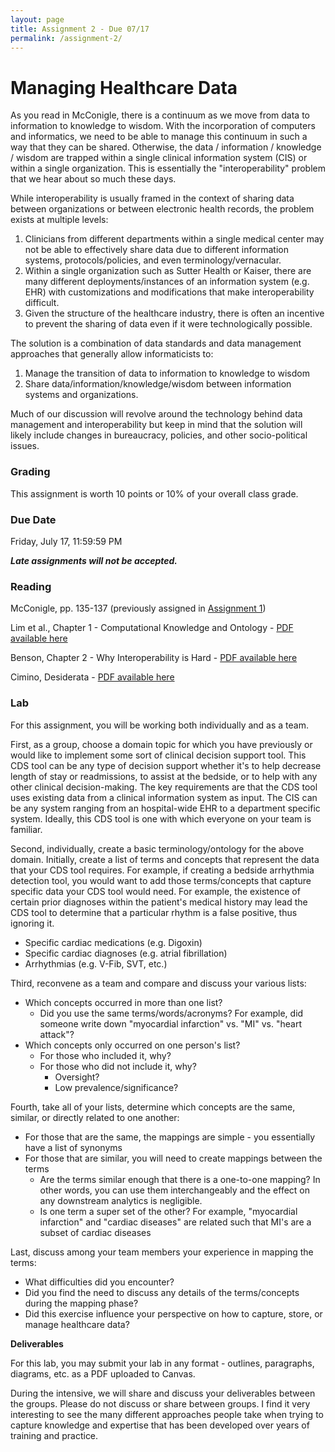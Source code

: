 ```yaml
---
layout: page
title: Assignment 2 - Due 07/17
permalink: /assignment-2/
---
```


# Managing Healthcare Data #

As you read in McConigle, there is a continuum as we move from data to
information to knowledge to wisdom.  With the incorporation of computers and
informatics, we need to be able to manage this continuum in such a way that they
can be shared.  Otherwise, the data / information / knowledge / wisdom are trapped
within a single clinical information system (CIS) or within a single
organization.  This is essentially the "interoperability" problem that we hear
about so much these days.

While interoperability is usually framed in the context of sharing data between
organizations or between electronic health records, the problem exists at
multiple levels:

1. Clinicians from different departments within a single medical center may not
be able to effectively share data due to different information systems,
protocols/policies, and even terminology/vernacular.
2. Within a single organization such as Sutter Health or Kaiser, there are many
different deployments/instances of an information system (e.g. EHR) with
customizations and modifications that make interoperability difficult.
3. Given the structure of the healthcare industry, there is often an incentive
to prevent the sharing of data even if it were technologically possible.

The solution is a combination of data standards and data management approaches
that generally allow informaticists to:

1. Manage the transition of data to information to knowledge to wisdom
2. Share data/information/knowledge/wisdom between information systems and
   organizations.

Much of our discussion will revolve around the technology behind data management
and interoperability but keep in mind that the solution will likely include
changes in bureaucracy, policies, and other socio-political issues.

### Grading ###

This assignment is worth 10 points or 10% of your overall class grade.

### Due Date ###

Friday, July 17, 11:59:59 PM

***Late assignments will not be accepted.***

### Reading ###

McConigle, pp. 135-137 (previously assigned in [Assignment 1](/assignment-1/))

Lim et al., Chapter 1 - Computational Knowledge and Ontology - [PDF available
here](/pdfs/Ontologies.pdf)

Benson, Chapter 2 - Why Interoperability is Hard - [PDF available
here](/pdfs/Interoperability.pdf)

Cimino, Desiderata - [PDF available here](/pdfs/Cimino-Desiderata.pdf)

### Lab ###

For this assignment, you will be working both individually and as a team.

First, as a group, choose a domain topic for which you have previously or would
like to implement some sort of clinical decision support tool.  This CDS tool
can be any type of decision support whether it's to help decrease length of stay
or readmissions, to assist at the bedside, or to help with any other clinical
decision-making.  The key requirements are that the CDS tool uses existing data
from a clinical information system as input.  The CIS can be any system ranging
from an hospital-wide EHR to a department specific system.  Ideally, this CDS
tool is one with which everyone on your team is familiar.

Second, individually, create a basic terminology/ontology for the above domain.
Initially, create a list of terms and concepts that represent the data that your
CDS tool requires.  For example, if creating a bedside arrhythmia detection
tool, you would want to add those terms/concepts that capture specific data your
CDS tool would need.  For example, the existence of certain prior diagnoses
within the patient's medical history may lead the CDS tool to determine that a
particular rhythm is a false positive, thus ignoring it.

- Specific cardiac medications (e.g. Digoxin)
- Specific cardiac diagnoses (e.g. atrial fibrillation)
- Arrhythmias (e.g. V-Fib, SVT, etc.)

Third, reconvene as a team and compare and discuss your various lists:

- Which concepts occurred in more than one list?
  - Did you use the same terms/words/acronyms?  For example, did someone write
    down "myocardial infarction" vs. "MI" vs. "heart attack"?
- Which concepts only occurred on one person's list?
  - For those who included it, why?
  - For those who did not include it, why?
    - Oversight?
    - Low prevalence/significance?

Fourth, take all of your lists, determine which concepts are the same,
similar, or directly related to one another:

- For those that are the same, the mappings are simple - you essentially have a
  list of synonyms
- For those that are similar, you will need to create mappings between the terms
  - Are the terms similar enough that there is a one-to-one mapping?  In other
    words, you can use them interchangeably and the effect on any downstream
    analytics is negligible.
  - Is one term a super set of the other?  For example, "myocardial infarction"
    and "cardiac diseases" are related such that MI's are a subset of cardiac
    diseases

Last, discuss among your team members your experience in mapping the terms:

- What difficulties did you encounter?
- Did you find the need to discuss any details of the terms/concepts during the
  mapping phase?
- Did this exercise influence your perspective on how to capture, store, or
  manage healthcare data?

**Deliverables**

For this lab, you may submit your lab in any format - outlines, paragraphs,
diagrams, etc. as a PDF uploaded to Canvas.

During the intensive, we will share and discuss your deliverables between the
groups.  Please do not discuss or share between groups.  I find it very
interesting to see the many different approaches people take when trying to
capture knowledge and expertise that has been developed over years of training
and practice.
